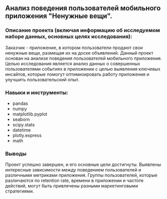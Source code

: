 ## Анализ поведения пользователей мобильного приложения "Ненужные вещи".

### Описание проекта (включая информацию об исследуемом наборе данных, основных целях исследования):
Заказчик - приложение, в котором пользователи продают свои ненужные вещи, размещая их на доске объявлений. 
Данный проект основан на анализе поведения пользователей мобильного приложения. Целью исследования является анализ данных о совершенных пользователями событиях в приложении с целью выявления ключевых инсайтов, которые помогут оптимизировать работу приложения и улучшить пользовательский опыт.


### Навыки и инструменты: 
* pandas
* numpy
* matplotlib.pyplot
* seaborn
* scipy.stats
* datetime
* plotly.express
* math

### Выводы
Проект успешно завершен, и его основные цели достигнуты. Выявлены интересные зависимости между поведением пользователей и различными метриками приложения. Группы пользователей, которые различаются по retention rate, времени в приложении и частоте действий, могут быть привлечены разными маркетинговыми стратегиями.
